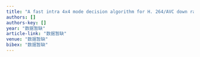 ```yaml
---
title: "A fast intra 4x4 mode decision algorithm for H. 264/AVC down rate transcoding"
authors: []
authors-key: []
year: "数据暂缺"
article-link: "数据暂缺"
venue: "数据暂缺"
bibex: "数据暂缺"
---
```

